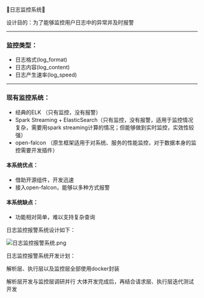 🦅日志监控系统🦅


设计目的：为了能够监控用户日志中的异常并及时报警

---

### 监控类型：

* 日志格式(log_format)
* 日志内容(log_content)
* 日志产生速率(log_speed)

---
### 现有监控系统：

* 经典的ELK （只有监控，没有报警）
* Spark Streaming + ElasticSearch（只有监控，没有报警，适用于监控情况复杂，需要用spark streaming计算的情况；但能够做到实时监控，实效性较强）
* open-falcon （原生框架适用于对系统、服务的性能监控，对于数据本身的监控需要开发插件）

#### 本系统优点：

* 借助开源组件，开发迅速
* 接入open-falcon，能够以多种方式报警

#### 本系统缺点：


* 功能相对简单，难以支持复杂查询

日志监控报警系统设计如下：

![日志监控报警系统.png](https://www.processon.com/view/link/5a13dd14e4b049e7f5005606)

日志监控报警系统开发计划：

解析层、执行层以及监控层全部使用docker封装

解析层开发与监控层调研并行
大体开发完成后，再结合请求层、执行层迭代测试开发

